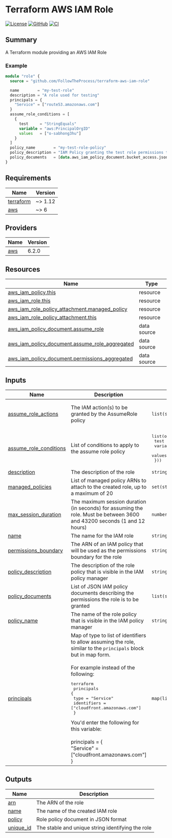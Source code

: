 # Terraform AWS IAM Role

[![License](https://img.shields.io/github/license/FollowTheProcess/terraform-aws-iam-role)](https://github.com/FollowTheProcess/terraform-aws-iam-role)
[![GitHub](https://img.shields.io/github/v/release/FollowTheProcess/terraform-aws-iam-role?logo=github&sort=semver)](https://github.com/FollowTheProcess/terraform-aws-iam-role)
[![CI](https://github.com/FollowTheProcess/terraform-aws-iam-role/workflows/CI/badge.svg)](https://github.com/FollowTheProcess/terraform-aws-iam-role/actions?query=workflow%3ACI)

## Summary

A Terraform module providing an AWS IAM Role

### Example

```terraform
module "role" {
  source = "github.com/FollowTheProcess/terraform-aws-iam-role"

  name        = "my-test-role"
  description = "A role used for testing"
  principals = {
    "Service" = ["route53.amazonaws.com"]
  }
  assume_role_conditions = [
    {
      test     = "StringEquals"
      variable = "aws:PrincipalOrgID"
      values   = ["o-sabhong3hu"]
    }
  ]
  policy_name        = "my-test-role-policy"
  policy_description = "IAM Policy granting the test role permissions to do stuff"
  policy_documents   = [data.aws_iam_policy_document.bucket_access.json]
}
```

<!-- BEGIN_TF_DOCS -->
## Requirements

| Name                                                                      | Version |
| ------------------------------------------------------------------------- | ------- |
| <a name="requirement_terraform"></a> [terraform](#requirement\_terraform) | ~> 1.12 |
| <a name="requirement_aws"></a> [aws](#requirement\_aws)                   | ~> 6    |

## Providers

| Name                                              | Version |
| ------------------------------------------------- | ------- |
| <a name="provider_aws"></a> [aws](#provider\_aws) | 6.2.0   |

## Resources

| Name                                                                                                                                                    | Type        |
| ------------------------------------------------------------------------------------------------------------------------------------------------------- | ----------- |
| [aws_iam_policy.this](https://registry.terraform.io/providers/hashicorp/aws/latest/docs/resources/iam_policy)                                           | resource    |
| [aws_iam_role.this](https://registry.terraform.io/providers/hashicorp/aws/latest/docs/resources/iam_role)                                               | resource    |
| [aws_iam_role_policy_attachment.managed_policy](https://registry.terraform.io/providers/hashicorp/aws/latest/docs/resources/iam_role_policy_attachment) | resource    |
| [aws_iam_role_policy_attachment.this](https://registry.terraform.io/providers/hashicorp/aws/latest/docs/resources/iam_role_policy_attachment)           | resource    |
| [aws_iam_policy_document.assume_role](https://registry.terraform.io/providers/hashicorp/aws/latest/docs/data-sources/iam_policy_document)               | data source |
| [aws_iam_policy_document.assume_role_aggregated](https://registry.terraform.io/providers/hashicorp/aws/latest/docs/data-sources/iam_policy_document)    | data source |
| [aws_iam_policy_document.permissions_aggregated](https://registry.terraform.io/providers/hashicorp/aws/latest/docs/data-sources/iam_policy_document)    | data source |

## Inputs

| Name                                                                                                     | Description                                                                                                                                                                                                                                                                                                                                                                                                                         | Type                                                                                                                   | Default                                                           | Required |
| -------------------------------------------------------------------------------------------------------- | ----------------------------------------------------------------------------------------------------------------------------------------------------------------------------------------------------------------------------------------------------------------------------------------------------------------------------------------------------------------------------------------------------------------------------------- | ---------------------------------------------------------------------------------------------------------------------- | ----------------------------------------------------------------- | :------: |
| <a name="input_assume_role_actions"></a> [assume\_role\_actions](#input\_assume\_role\_actions)          | The IAM action(s) to be granted by the AssumeRole policy                                                                                                                                                                                                                                                                                                                                                                            | `list(string)`                                                                                                         | <pre>[<br/>  "sts:TagSession",<br/>  "sts:AssumeRole"<br/>]</pre> |    no    |
| <a name="input_assume_role_conditions"></a> [assume\_role\_conditions](#input\_assume\_role\_conditions) | List of conditions to apply to the assume role policy                                                                                                                                                                                                                                                                                                                                                                               | <pre>list(object({<br/>    test     = string<br/>    variable = string<br/>    values   = list(string)<br/>  }))</pre> | `[]`                                                              |    no    |
| <a name="input_description"></a> [description](#input\_description)                                      | The description of the role                                                                                                                                                                                                                                                                                                                                                                                                         | `string`                                                                                                               | n/a                                                               |   yes    |
| <a name="input_managed_policies"></a> [managed\_policies](#input\_managed\_policies)                     | List of managed policy ARNs to attach to the created role, up to a maximum of 20                                                                                                                                                                                                                                                                                                                                                    | `set(string)`                                                                                                          | `[]`                                                              |    no    |
| <a name="input_max_session_duration"></a> [max\_session\_duration](#input\_max\_session\_duration)       | The maximum session duration (in seconds) for assuming the role. Must be between 3600 and 43200 seconds (1 and 12 hours)                                                                                                                                                                                                                                                                                                            | `number`                                                                                                               | `3600`                                                            |    no    |
| <a name="input_name"></a> [name](#input\_name)                                                           | The name for the IAM role                                                                                                                                                                                                                                                                                                                                                                                                           | `string`                                                                                                               | n/a                                                               |   yes    |
| <a name="input_permissions_boundary"></a> [permissions\_boundary](#input\_permissions\_boundary)         | The ARN of an IAM policy that will be used as the permissions boundary for the role                                                                                                                                                                                                                                                                                                                                                 | `string`                                                                                                               | `null`                                                            |    no    |
| <a name="input_policy_description"></a> [policy\_description](#input\_policy\_description)               | The description of the role policy that is visible in the IAM policy manager                                                                                                                                                                                                                                                                                                                                                        | `string`                                                                                                               | `null`                                                            |    no    |
| <a name="input_policy_documents"></a> [policy\_documents](#input\_policy\_documents)                     | List of JSON IAM policy documents describing the permissions the role is to be granted                                                                                                                                                                                                                                                                                                                                              | `list(string)`                                                                                                         | `[]`                                                              |    no    |
| <a name="input_policy_name"></a> [policy\_name](#input\_policy\_name)                                    | The name of the role policy that is visible in the IAM policy manager                                                                                                                                                                                                                                                                                                                                                               | `string`                                                                                                               | `null`                                                            |    no    |
| <a name="input_principals"></a> [principals](#input\_principals)                                         | Map of type to list of identifiers to allow assuming the role, similar to the `principals` block but in map form.<br/><br/>  For example instead of the following:<pre>terraform<br/>  principals {<br/>    type        = "Service"<br/>    identifiers = ["cloudfront.amazonaws.com"]<br/>  }</pre>You'd enter the following for this variable:<br/><br/>  principals = {<br/>    "Service" = ["cloudfront.amazonaws.com"]<br/>  } | `map(list(string))`                                                                                                    | n/a                                                               |   yes    |

## Outputs

| Name                                                              | Description                                       |
| ----------------------------------------------------------------- | ------------------------------------------------- |
| <a name="output_arn"></a> [arn](#output\_arn)                     | The ARN of the role                               |
| <a name="output_name"></a> [name](#output\_name)                  | The name of the created IAM role                  |
| <a name="output_policy"></a> [policy](#output\_policy)            | Role policy document in JSON format               |
| <a name="output_unique_id"></a> [unique\_id](#output\_unique\_id) | The stable and unique string identifying the role |
<!-- END_TF_DOCS -->